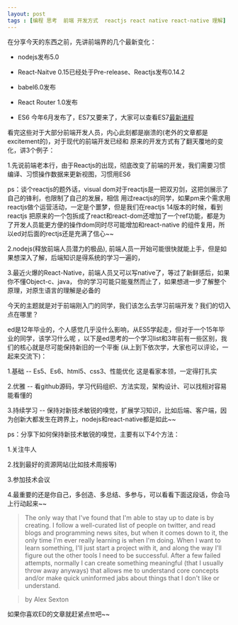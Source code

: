 ```yaml
---
layout: post
tags : [编程 思考  前端 开发方式  reactjs react native react-native 理解]
---
```


在分享今天的东西之前，先讲前端界的几个最新变化：

* nodejs发布5.0

* React-Naitve 0.15已经处于Pre-release、Reactjs发布0.14.2
 
* babel6.0发布

* React Router 1.0发布

* ES6 今年6月发布了，ES7又要来了，大家可以查看ES7[最新进程](https://github.com/tc39/ecma262)

看完这些对于大部分前端开发人员，内心此刻都是崩溃的(老外的文章都是excitement的)，对于现代的前端开发已经和
原来的开发方式有了翻天覆地的变化，讲3个例子：

1.先说前端老本行，由于Reactjs的出现，彻底改变了前端的开发，我们需要习惯编译、习惯操作数据来更新视图，习惯用ES6

ps：谈个reactjs的题外话，visual dom对于reactjs是一把双刃剑，这把剑展示了自己的锋利，也限制了自己的发展，相信
用过reactjs的同学，如果pm来个需求用reactjs做个运营活动，一定是个噩梦，但是我们在reactjs 14版本的时候，看到reactjs
把原来的一个包拆成了react和react-dom还增加了一个ref功能，都是为了开发人员能更方便的操作dom同时尽可能增加和react-native
的组件复用，所以ed对后面的rectjs还是充满了信心~~

2.nodejs(释放前端人员潜力的极品), 前端人员一开始可能很快就能上手，但是如果想深入了解，后端知识是得系统的学习一遍的，

3.最近火爆的React-Native，前端人员又可以写native了，等过了新鲜感后，如果你不懂Object-c、java，
你的学习可能只能戛然而止了，如果想进一步了解整个原理，对原生语言的理解是必备的

今天的主题就是对于前端刚入门的同学，我们该怎么去学习前端开发？我们的切入点在哪里？

ed是12年毕业的，个人感觉几乎没什么影响，从ES5学起走，但对于一个15年毕业的同学，该学习什么呢
，以下是ed思考的一个学习list和3年前有一些区别，我们的核心就是尽可能保持新旧的一个平衡
(从上到下依次学，大家也可以评论，一起来交流下)：

1.基础 -- Es5、Es6、html5、css3、性能优化 这是看家本领，一定得打扎实

2.优雅 -- 看github源码，学习代码组织、方法实现，架构设计、可以找相对容易能看懂的

3.持续学习 -- 保持对新技术敏锐的嗅觉，扩展学习知识，比如后端、客户端，因为创新大都发生在跨界上，nodejs和react-native都是如此~~

ps：分享下如何保持新技术敏锐的嗅觉，主要有以下4个方法：

1.关注牛人 

2.找到最好的资源网站(比如技术周报等)  

3.参加技术会议

4.最重要的还是你自己，多创造、多总结、多参与，可以看看下面这段话，你会马上行动起来~~

> The only way that I've found that I'm able to stay up to date is by creating. 
I follow a well-curated list of people on twitter, and read blogs and programming news sites, 
but when it comes down to it, the only time I'm ever really learning is when I'm doing.
When I want to learn something, I'll just start a project with it, and along 
the way I'll figure out the other tools I need to be successful. After a few failed attempts, 
normally I can create something meaningful (that I usually throw away anyways) that allows me 
to understand core concepts and/or make quick uninformed jabs about things that 
I don't like or understand.

> by Alex Sexton


如果你喜欢ED的文章就赶紧点`赞`吧~~

